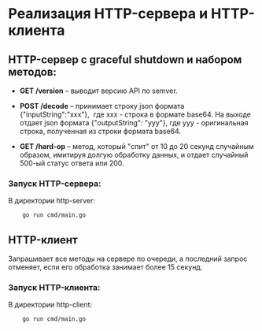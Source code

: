 #  Реализация HTTP-сервера и HTTP-клиента

## HTTP-сервер с graceful shutdown и набором методов:
- **GET /version** – выводит версию API по semver.

- **POST /decode** – принимает строку json формата {"inputString":"xxx"},  где xxx - строка в формате base64. На выходе отдает json формата {"outputString": "yyy"}, где yyy - оригинальная строка, полученная из строки формата base64.

- **GET /hard-op** – метод, который "спит" от 10 до 20 секунд случайным образом, имитируя долгую обработку данных, и отдает случайный 500-ый статус ответа или 200.

### Запуск HTTP-сервера: 
В директории http-server:
```bash
    go run cmd/main.go
```

## HTTP-клиент
Запрашивает все методы на сервере по очереди, а последний запрос отменяет, если его обработка занимает более 15 секунд.

### Запуск HTTP-клиента: 
В директории http-client:
```bash
    go run cmd/main.go
```
